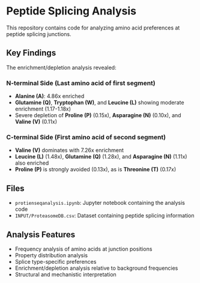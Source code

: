 # Peptide Splicing Analysis

This repository contains code for analyzing amino acid preferences at peptide splicing junctions.

## Key Findings

The enrichment/depletion analysis revealed:

### N-terminal Side (Last amino acid of first segment)
- **Alanine (A)**: 4.86x enriched
- **Glutamine (Q)**, **Tryptophan (W)**, and **Leucine (L)** showing moderate enrichment (1.17-1.18x)
- Severe depletion of **Proline (P)** (0.15x), **Asparagine (N)** (0.10x), and **Valine (V)** (0.11x)

### C-terminal Side (First amino acid of second segment)
- **Valine (V)** dominates with 7.26x enrichment
- **Leucine (L)** (1.48x), **Glutamine (Q)** (1.28x), and **Asparagine (N)** (1.11x) also enriched
- **Proline (P)** is strongly avoided (0.13x), as is **Threonine (T)** (0.17x)

## Files
- `protienseqanalysis.ipynb`: Jupyter notebook containing the analysis code
- `INPUT/ProteasomeDB.csv`: Dataset containing peptide splicing information

## Analysis Features
- Frequency analysis of amino acids at junction positions
- Property distribution analysis
- Splice type-specific preferences
- Enrichment/depletion analysis relative to background frequencies
- Structural and mechanistic interpretation
